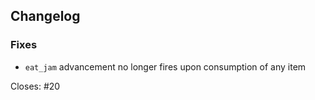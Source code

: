 ## Changelog

### Fixes

- `eat_jam` advancement no longer fires upon consumption of any item

Closes: #20